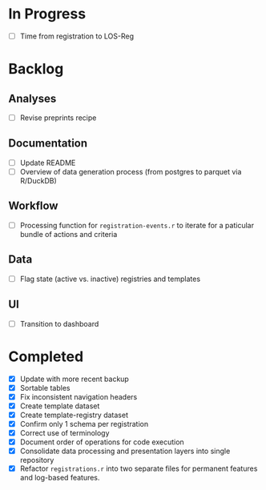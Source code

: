 # In Progress
- [ ] Time from registration to LOS-Reg

# Backlog
## Analyses
- [ ] Revise preprints recipe

## Documentation
- [ ] Update README
- [ ] Overview of data generation process (from postgres to parquet via R/DuckDB)

## Workflow
- [ ] Processing function for `registration-events.r` to iterate for a paticular bundle of actions and criteria

## Data
- [ ] Flag state (active vs. inactive) registries and templates

## UI
- [ ] Transition to dashboard

# Completed
- [x] Update with more recent backup
- [x] Sortable tables
- [x] Fix inconsistent navigation headers
- [x] Create template dataset
- [x] Create template-registry dataset
- [x] Confirm only 1 schema per registration
- [x] Correct use of terminology
- [x] Document order of operations for code execution
- [x] Consolidate data processing and presentation layers into single repository
- [x] Refactor `registrations.r` into two separate files for permanent features and log-based features.